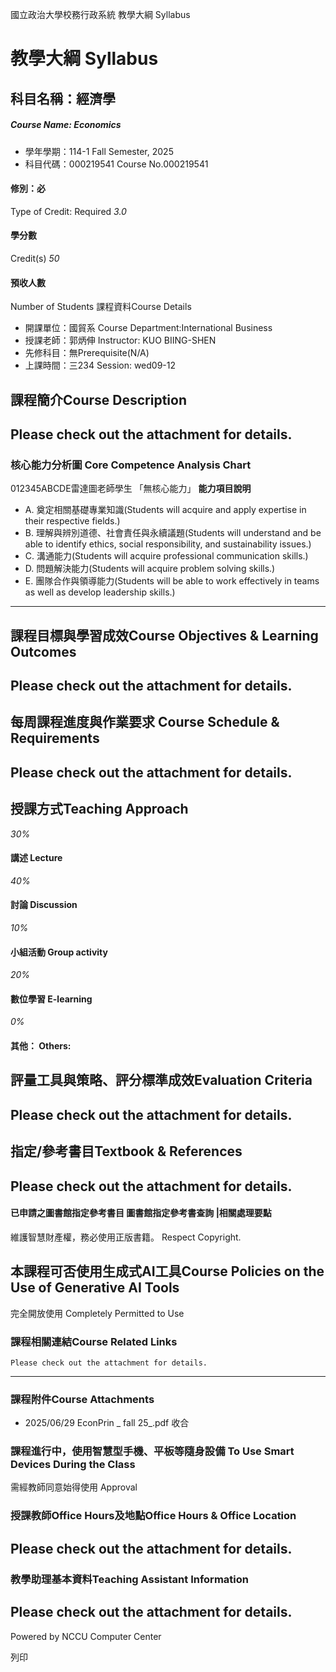 國立政治大學校務行政系統 教學大綱 Syllabus
# 教學大綱 Syllabus
##  科目名稱：經濟學 
#####  Course Name: Economics
  * 學年學期：114-1 Fall Semester, 2025 
  * 科目代碼：000219541 Course No.000219541


#### 修別：必
Type of Credit: Required 
_3.0_
#### 學分數
Credit(s)
_50_
#### 預收人數
Number of Students
課程資料Course Details
  * 開課單位：國貿系 Course Department:International Business 
  * 授課老師：郭炳伸 Instructor: KUO BIING-SHEN 
  * 先修科目：無Prerequisite(N/A)
  * 上課時間：三234 Session: wed09-12


##  課程簡介Course Description
## Please check out the attachment for details.
###  核心能力分析圖 Core Competence Analysis Chart
012345ABCDE雷達圖老師學生
「無核心能力」 
**能力項目說明**
  * A. 奠定相關基礎專業知識(Students will acquire and apply expertise in their respective fields.)
  * B. 理解與辨別道德、社會責任與永續議題(Students will understand and be able to identify ethics, social responsibility, and sustainability issues.)
  * C. 溝通能力(Students will acquire professional communication skills.)
  * D. 問題解決能力(Students will acquire problem solving skills.)
  * E. 團隊合作與領導能力(Students will be able to work effectively in teams as well as develop leadership skills.)


* * *
##  課程目標與學習成效Course Objectives & Learning Outcomes 
## Please check out the attachment for details.
##  每周課程進度與作業要求 Course Schedule & Requirements
## Please check out the attachment for details.
##  授課方式Teaching Approach
_30%_
####  講述 Lecture
_40%_
####  討論 Discussion
_10%_
####  小組活動 Group activity
_20%_
####  數位學習 E-learning
_0%_
####  其他： Others:
##  評量工具與策略、評分標準成效Evaluation Criteria
## Please check out the attachment for details.
##  指定/參考書目Textbook & References
## Please check out the attachment for details.
####  已申請之圖書館指定參考書目  圖書館指定參考書查詢 |相關處理要點
維護智慧財產權，務必使用正版書籍。 Respect Copyright.
##  本課程可否使用生成式AI工具Course Policies on the Use of Generative AI Tools
完全開放使用 Completely Permitted to Use
###  課程相關連結Course Related Links
```
Please check out the attachment for details.
```

* * *
###  課程附件Course Attachments
  * 2025/06/29 EconPrin _ fall 25_.pdf  收合 


###  課程進行中，使用智慧型手機、平板等隨身設備 To Use Smart Devices During the Class
需經教師同意始得使用  Approval
###  授課教師Office Hours及地點Office Hours & Office Location
## Please check out the attachment for details.
###  教學助理基本資料Teaching Assistant Information
## Please check out the attachment for details.
Powered by NCCU Computer Center
  
列印
